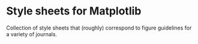 # Style sheets for Matplotlib

Collection of style sheets that (roughly) correspond to figure guidelines for 
a variety of journals.
